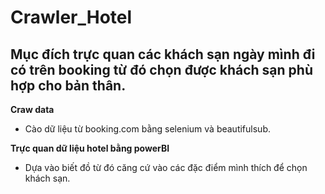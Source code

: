 # Crawler_Hotel 
## Mục đích trực quan các khách sạn ngày mình đi có trên booking từ đó chọn được khách sạn phù hợp cho bản thân.

**Craw data**
- Cào dữ liệu từ booking.com bằng selenium và beautifulsub.

**Trực quan dữ liệu hotel bằng powerBI**
- Dựa vào biết đồ từ đó căng cứ vào các đặc điểm mình thích để chọn khách sạn.
